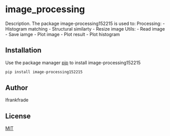 # image_processing

Description. 
The package image-processing152215 is used to:
	Processing:
		- Histogram matching
		- Structural similarty
		- Resize image
	Utils:
		- Read image
		- Save iamge
		- Plot image
		- Plot result
		- Plot histogram

## Installation

Use the package manager [pip](https://pip.pypa.io/en/stable/) to install image-processing152215

```bash
pip install image-processing152215
```

## Author
lfrankfrade

## License
[MIT](https://choosealicense.com/licenses/mit/)